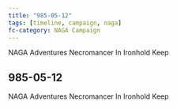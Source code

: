 ```yaml
---
title: "985-05-12"
tags: [timeline, campaign, naga]
fc-category: NAGA Campaign
---
```

<span class='ob-timelines'
	data-date='985-05-12-00'
	data-title='Campaign: Out of the Abyss'
	data-class='orange'> NAGA Adventures Necromancer In Ironhold Keep </span>
## 985-05-12
NAGA Adventures Necromancer In Ironhold Keep
